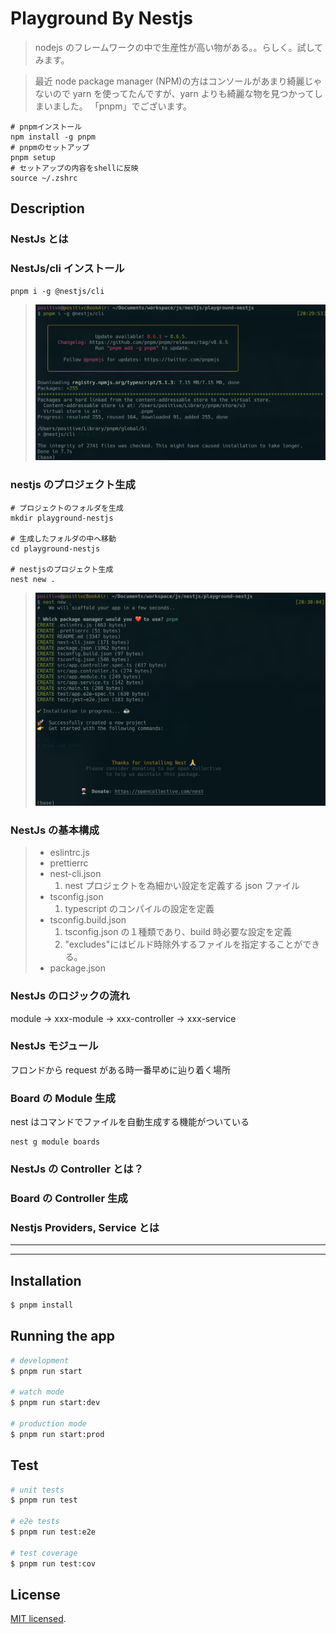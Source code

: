 # Playground By Nestjs

> nodejs のフレームワークの中で生産性が高い物がある。。らしく。試してみます。

> 最近 node package manager (NPM)の方はコンソールがあまり綺麗じゃないので
> yarn を使ってたんですが、yarn よりも綺麗な物を見つかってしまいました。
> 「pnpm」でございます。

```shell
# pnpmインストール
npm install -g pnpm
# pnpmのセットアップ
pnpm setup
# セットアップの内容をshellに反映
source ~/.zshrc
```

## Description

### NestJs とは

### NestJs/cli インストール

```shell
pnpm i -g @nestjs/cli
```

> ![](./init1.png)

### nestjs のプロジェクト生成

```shell
# プロジェクトのフォルダを生成
mkdir playground-nestjs

# 生成したフォルダの中へ移動
cd playground-nestjs

# nestjsのプロジェクト生成
nest new .
```

> ![](./init2.png)

### NestJs の基本構成

> - eslintrc.js
> - prettierrc
> - nest-cli.json
>   1.  nest プロジェクトを為細かい設定を定義する json ファイル
> - tsconfig.json
>   1.  typescript のコンパイルの設定を定義
> - tsconfig.build.json
>   1.  tsconfig.json の１種類であり、build 時必要な設定を定義
>   2.  "excludes"にはビルド時除外するファイルを指定することができる。
> - package.json

### NestJs のロジックの流れ

module -> xxx-module -> xxx-controller -> xxx-service

### NestJs モジュール

フロンドから request がある時一番早めに辿り着く場所

### Board の Module 生成

nest はコマンドでファイルを自動生成する機能がついている

```shell
nest g module boards
```

### NestJs の Controller とは？

### Board の Controller 生成

### Nestjs Providers, Service とは

---

---

## Installation

```bash
$ pnpm install
```

## Running the app

```bash
# development
$ pnpm run start

# watch mode
$ pnpm run start:dev

# production mode
$ pnpm run start:prod
```

## Test

```bash
# unit tests
$ pnpm run test

# e2e tests
$ pnpm run test:e2e

# test coverage
$ pnpm run test:cov
```

## License

[MIT licensed](LICENSE).
